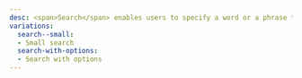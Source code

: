 ```yaml
---
desc: <span>Search</span> enables users to specify a word or a phrase to find particular relevant pieces of content without the use of navigation. Search can be used as the primary means of discovering content, or as a filter to aid the user in finding content.
variations:
  search--small:
  - Small search
  search-with-options:
  - Search with options
---
```

